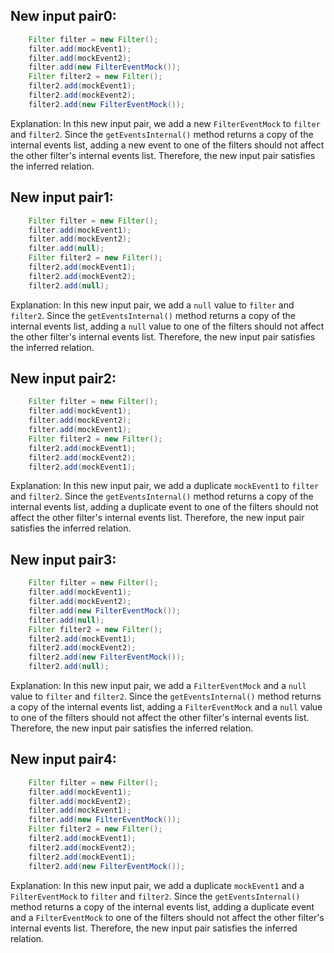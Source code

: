 ## New input pair0:
```java
    Filter filter = new Filter();
    filter.add(mockEvent1);
    filter.add(mockEvent2);
    filter.add(new FilterEventMock());
    Filter filter2 = new Filter();
    filter2.add(mockEvent1);
    filter2.add(mockEvent2);
    filter2.add(new FilterEventMock());
```
Explanation: In this new input pair, we add a new `FilterEventMock` to `filter` and `filter2`. Since the `getEventsInternal()` method returns a copy of the internal events list, adding a new event to one of the filters should not affect the other filter's internal events list. Therefore, the new input pair satisfies the inferred relation.

## New input pair1:
```java
    Filter filter = new Filter();
    filter.add(mockEvent1);
    filter.add(mockEvent2);
    filter.add(null);
    Filter filter2 = new Filter();
    filter2.add(mockEvent1);
    filter2.add(mockEvent2);
    filter2.add(null);
```
Explanation: In this new input pair, we add a `null` value to `filter` and `filter2`. Since the `getEventsInternal()` method returns a copy of the internal events list, adding a `null` value to one of the filters should not affect the other filter's internal events list. Therefore, the new input pair satisfies the inferred relation.

## New input pair2:
```java
    Filter filter = new Filter();
    filter.add(mockEvent1);
    filter.add(mockEvent2);
    filter.add(mockEvent1);
    Filter filter2 = new Filter();
    filter2.add(mockEvent1);
    filter2.add(mockEvent2);
    filter2.add(mockEvent1);
```
Explanation: In this new input pair, we add a duplicate `mockEvent1` to `filter` and `filter2`. Since the `getEventsInternal()` method returns a copy of the internal events list, adding a duplicate event to one of the filters should not affect the other filter's internal events list. Therefore, the new input pair satisfies the inferred relation.

## New input pair3:
```java
    Filter filter = new Filter();
    filter.add(mockEvent1);
    filter.add(mockEvent2);
    filter.add(new FilterEventMock());
    filter.add(null);
    Filter filter2 = new Filter();
    filter2.add(mockEvent1);
    filter2.add(mockEvent2);
    filter2.add(new FilterEventMock());
    filter2.add(null);
```
Explanation: In this new input pair, we add a `FilterEventMock` and a `null` value to `filter` and `filter2`. Since the `getEventsInternal()` method returns a copy of the internal events list, adding a `FilterEventMock` and a `null` value to one of the filters should not affect the other filter's internal events list. Therefore, the new input pair satisfies the inferred relation.

## New input pair4:
```java
    Filter filter = new Filter();
    filter.add(mockEvent1);
    filter.add(mockEvent2);
    filter.add(mockEvent1);
    filter.add(new FilterEventMock());
    Filter filter2 = new Filter();
    filter2.add(mockEvent1);
    filter2.add(mockEvent2);
    filter2.add(mockEvent1);
    filter2.add(new FilterEventMock());
```
Explanation: In this new input pair, we add a duplicate `mockEvent1` and a `FilterEventMock` to `filter` and `filter2`. Since the `getEventsInternal()` method returns a copy of the internal events list, adding a duplicate event and a `FilterEventMock` to one of the filters should not affect the other filter's internal events list. Therefore, the new input pair satisfies the inferred relation.
